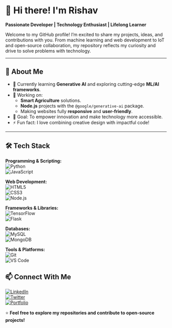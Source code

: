 # 👋 Hi there! I'm Rishav  
**Passionate Developer | Technology Enthusiast | Lifelong Learner**

Welcome to my GitHub profile! I’m excited to share my projects, ideas, and contributions with you. From machine learning and web development to IoT and open-source collaboration, my repository reflects my curiosity and drive to solve problems with technology.  

---

## 🚀 About Me  
- 🌱 Currently learning **Generative AI** and exploring cutting-edge **ML/AI frameworks**.  
- 🔭 Working on:  
  - **Smart Agriculture** solutions.  
  - **Node.js** projects with the `@google/generative-ai` package.  
  - Making websites fully **responsive** and **user-friendly**.  
- 🎯 Goal: To empower innovation and make technology more accessible.  
- ⚡ Fun fact: I love combining creative design with impactful code!  

---

## 🛠️ Tech Stack  

**Programming & Scripting:**  
![Python](https://img.shields.io/badge/Python-3776AB?style=for-the-badge&logo=python&logoColor=white)  
![JavaScript](https://img.shields.io/badge/JavaScript-F7DF1E?style=for-the-badge&logo=javascript&logoColor=black)  

**Web Development:**  
![HTML5](https://img.shields.io/badge/HTML5-E34F26?style=for-the-badge&logo=html5&logoColor=white)  
![CSS3](https://img.shields.io/badge/CSS3-1572B6?style=for-the-badge&logo=css3&logoColor=white)  
![Node.js](https://img.shields.io/badge/Node.js-339933?style=for-the-badge&logo=nodedotjs&logoColor=white)  

**Frameworks & Libraries:**  
![TensorFlow](https://img.shields.io/badge/TensorFlow-FF6F00?style=for-the-badge&logo=tensorflow&logoColor=white)  
![Flask](https://img.shields.io/badge/Flask-000000?style=for-the-badge&logo=flask&logoColor=white)  

**Databases:**  
![MySQL](https://img.shields.io/badge/MySQL-4479A1?style=for-the-badge&logo=mysql&logoColor=white)  
![MongoDB](https://img.shields.io/badge/MongoDB-47A248?style=for-the-badge&logo=mongodb&logoColor=white)  

**Tools & Platforms:**  
![Git](https://img.shields.io/badge/Git-F05032?style=for-the-badge&logo=git&logoColor=white)  
![VS Code](https://img.shields.io/badge/VS%20Code-0078D4?style=for-the-badge&logo=visualstudiocode&logoColor=white)  


## 📫 Connect With Me  
[![LinkedIn](https://img.shields.io/badge/LinkedIn-0077B5?style=for-the-badge&logo=linkedin&logoColor=white)](https://linkedin.com/in/yourprofile)  
[![Twitter](https://img.shields.io/badge/Twitter-1DA1F2?style=for-the-badge&logo=twitter&logoColor=white)](https://twitter.com/yourprofile)  
[![Portfolio](https://img.shields.io/badge/Portfolio-000000?style=for-the-badge&logo=About.me&logoColor=white)](https://yourportfolio.com)  



⭐️ **Feel free to explore my repositories and contribute to open-source projects!**
